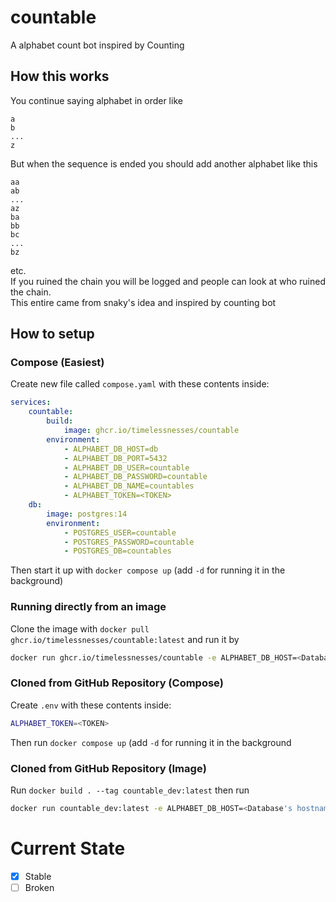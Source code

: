 # countable

A alphabet count bot inspired by Counting

## How this works

You continue saying alphabet in order like

```text
a
b
... 
z
```

But when the sequence is ended you should add another alphabet like this

```text
aa
ab
...
az
ba
bb
bc
...
bz
```

etc.  
If you ruined the chain you will be logged and people can look at who ruined the chain.  
This entire came from snaky's idea and inspired by counting bot

## How to setup

### Compose (Easiest)

Create new file called `compose.yaml` with these contents inside:

```yaml
services:
    countable:
        build:
            image: ghcr.io/timelessnesses/countable
        environment:
            - ALPHABET_DB_HOST=db
            - ALPHABET_DB_PORT=5432
            - ALPHABET_DB_USER=countable
            - ALPHABET_DB_PASSWORD=countable
            - ALPHABET_DB_NAME=countables
            - ALPHABET_TOKEN=<TOKEN>
    db:
        image: postgres:14
        environment:
            - POSTGRES_USER=countable
            - POSTGRES_PASSWORD=countable
            - POSTGRES_DB=countables
```

Then start it up with `docker compose up` (add `-d` for running it in the background)

### Running directly from an image

Clone the image with `docker pull ghcr.io/timelessnesses/countable:latest` and run it by

```sh
docker run ghcr.io/timelessnesses/countable -e ALPHABET_DB_HOST=<Database's hostname> -e ALPHABET_DB_PORT=<Database's server port> -e ALPHABET_DB_USER=<User account for accessing database's server> -e ALPHABET_DB_PASSWORD=<A password for user account> -e ALPHABET_DB_NAME=<Database name> -e ALPHABET_TOKEN=<Discord bot token>
```

### Cloned from GitHub Repository (Compose)

Create `.env` with these contents inside:

```sh
ALPHABET_TOKEN=<TOKEN>
```

Then run `docker compose up` (add `-d` for running it in the background

### Cloned from GitHub Repository (Image)

Run `docker build . --tag countable_dev:latest` then run

```sh
docker run countable_dev:latest -e ALPHABET_DB_HOST=<Database's hostname> -e ALPHABET_DB_PORT=<Database's server port> -e ALPHABET_DB_USER=<User account for accessing database's server> -e ALPHABET_DB_PASSWORD=<A password for user account> -e ALPHABET_DB_NAME=<Database name> -e ALPHABET_TOKEN=<Discord bot token>
```

# Current State

- [x] Stable
- [ ] Broken
